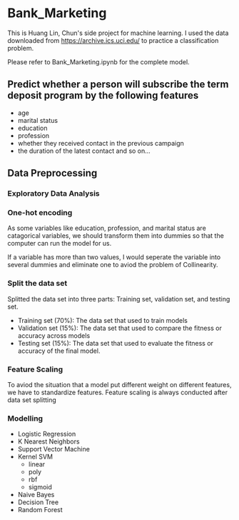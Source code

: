 # Bank_Marketing

This is Huang Lin, Chun's side project for machine learning. 
I used the data downloaded from https://archive.ics.uci.edu/ to practice a classification problem.

Please refer to Bank_Marketing.ipynb for the complete model.

## Predict whether a person will subscribe the term deposit program by the following features 
- age
- marital status
- education
- profession
- whether they received contact in the previous campaign
- the duration of the latest contact
and so on...

## Data Preprocessing
### Exploratory Data Analysis


### One-hot encoding
As some variables like education, profession, and marital status are catagorical variables, we should transform them into dummies so that the computer can run the model for us.

If a variable has more than two values, I would seperate the variable into several dummies and eliminate one to aviod the problem of Collinearity.

### Split the data set
Splitted the data set into three parts: Training set, validation set, and testing set.
- Training set (70%):
  The data set that used to train models
- Validation set (15%):
  The data set that used to compare the fitness or accuracy across models
- Testing set (15%):
  The data set that used to evaluate the fitness or accuracy of the final model.
 
### Feature Scaling
To aviod the situation that a model put different weight on different features, we have to standardize features.
Feature scaling is always conducted after data set splitting

### Modelling
- Logistic Regression
- K Nearest Neighbors
- Support Vector Machine
- Kernel SVM
  -   linear
  -   poly
  -   rbf
  -   sigmoid
- Naive Bayes
- Decision Tree
- Random Forest





